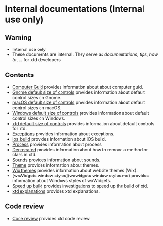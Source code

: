 # Internal documentations (**Internal use only**)

## Warning

* Internal use only
* These documents are internal. They serve as *documentations*, *tips*, *how to*, *...* for xtd developers.


## Contents

* [Computer Guid](computer_guid.md) provides information about about computer guid.
* [Gnome default size of controls](default_size_of_controls_g.md) provides information about default control sizes on Gnome.
* [macOS default size of controls](default_size_of_controls_m.md) provides information about default control sizes on macOS.
* [Windows default size of controls](default_size_of_controls_w.md) provides information about default control sizes on Windows.
* [xtd default size of controls](default_size_of_controls.md) provides information about default controls for xtd.
* [Exceptions](exceptions.md) provides information about exceptions.
* [ios_build](ios_build.md) provides information about iOS build.
* [Process](process.md) provides information about process.
* [Deprecated](deprecated.md) provides information about how to remove a method or class in xtd.
* [Sounds](sounds.md) provides information about sounds.
* [Theme](theme.md) provides information about themes.
* [Wix themes](wix_themes.md) provides information about website themes (Wix).
* [wxWidgets window styles](wxwidgets window styles.md) provides information about Windows styles of wxWidgets.
* [Speed up build](speedup_build.md) provides investigations to speed up the build of xtd.
* [xtd explanations](xtd_explanations.md) provides xtd explanations.

## Code review

* [Code review](code_review) provides xtd code review.
